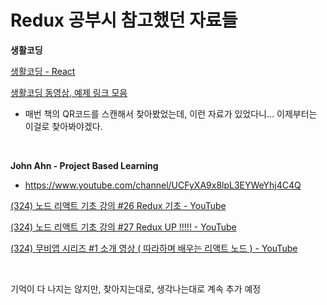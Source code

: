 # Redux 공부시 참고했던 자료들

**생활코딩**<br>

[생활코딩 - React](https://opentutorials.org/module/4058) <br>

[생활코딩 동영상, 예제 링크 모음](https://wikibook.github.io/react/react.html) <br>

- 매번 책의 QR코드를 스캔해서 찾아봤었는데, 이런 자료가 있었다니... 이제부터는 이걸로 찾아봐야겠다.

<br>

**John Ahn - Project Based Learning**<br>

- https://www.youtube.com/channel/UCFyXA9x8lpL3EYWeYhj4C4Q

[(324) 노드 리액트 기초 강의 #26 Redux 기초 - YouTube](https://www.youtube.com/watch?v=dJC_uAR7d60&list=PL9a7QRYt5fqkZC9jc7jntD1WuAogjo_9T&index=27) <br>

[(324) 노드 리액트 기초 강의 #27 Redux UP !!!!! - YouTube](https://www.youtube.com/watch?v=pLrwhuYvxTw&list=PL9a7QRYt5fqkZC9jc7jntD1WuAogjo_9T&index=27)<br>

[(324) 무비앱 시리즈 #1 소개 영상 ( 따라하며 배우는 리액트 노드 ) - YouTube](https://www.youtube.com/watch?v=e8xMcMXqYGw&list=PL9a7QRYt5fqkowXUgTj_tbkFClsPhO5XV)<br>

<br>

기억이 다 나지는 않지만, 찾아지는대로, 생각나는대로 계속 추가 예정



